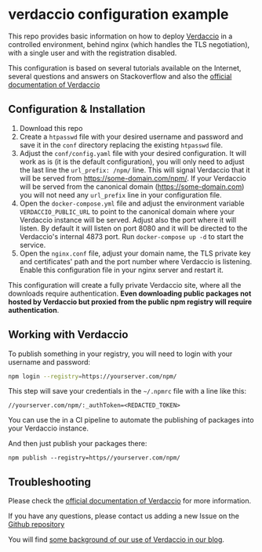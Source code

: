 # verdaccio configuration example

This repo provides basic information on how to deploy [Verdaccio](https://verdaccio.org) in a controlled environment, behind nginx (which handles the TLS negotiation), with a single user and with the registration disabled. 

This configuration is based on several tutorials available on the Internet, several questions and answers on Stackoverflow and also the [official documentation of Verdaccio](https://verdaccio.org/docs/what-is-verdaccio/)

## Configuration & Installation

1. Download this repo
2. Create a `htpasswd` file with your desired username and password and save it in the `conf` directory replacing the existing `htpasswd` file.
3. Adjust the `conf/config.yaml` file with your desired configuration. It will work as is (it is the default configuration), you will only need to adjust the last line the `url_prefix: /npm/` line. This will signal Verdaccio that it will be served from https://some-domain.com/npm/. If your Verdaccio will be served from the canonical domain (https://some-domain.com) you will not need any `url_prefix` line in your configuration file.
4. Open the `docker-compose.yml` file and adjust the environment variable `VERDACCIO_PUBLIC_URL` to point to the canonical domain where your Verdaccio instance will be served. Adjust also the port where it will listen. By default it will listen on port 8080 and it will be directed to the Verdaccio's internal 4873 port. Run `docker-compose up -d` to start the service.
5. Open the `nginx.conf` file, adjust your domain name, the TLS private key and certificates' path and the port number where Verdaccio is listening. Enable this configuration file in your nginx server and restart it.


This configuration will create a fully private Verdaccio site, where all the downloads require authentication. **Even downloading public packages not hosted by Verdaccio but proxied from the public npm registry will require authentication**.

## Working with Verdaccio

To publish something in your registry, you will need to login with your username and password:

```bash
npm login --registry=https://yourserver.com/npm/
```

This step will save your credentials in the `~/.npmrc` file with a line like this:

```
//yourserver.com/npm/:_authToken=<REDACTED_TOKEN>

```

You can use the <REDACTED TOKEN> in a CI pipeline to automate the publishing of packages into your Verdaccio instance.


And then just publish your packages there:

```
npm publish --registry=https//yourserver.com/npm/
```


## Troubleshooting

Please check the [official documentation of Verdaccio](https://verdaccio.org/docs/what-is-verdaccio/) for more information.

If you have any questions, please contact us adding a new Issue on the [Github repository](https://github.com/codesyntax/verdaccio-configuration-example)

You will find [some background of our use of Verdaccio in our blog](https://www.codesyntax.com/en/blog/).

